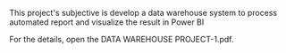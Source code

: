This project's subjective is develop a data warehouse system to process automated report and visualize the result in Power BI

For the details, open the DATA WAREHOUSE PROJECT-1.pdf.

